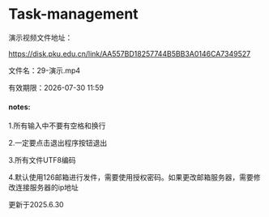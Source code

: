 # Task-management

演示视频文件地址：

https://disk.pku.edu.cn/link/AA557BD18257744B5BB3A0146CA7349527

文件名：29-演示.mp4

有效期限：2026-07-30 11:59 

#### notes:

1.所有输入中不要有空格和换行

2.一定要点击退出程序按钮退出

3.所有文件UTF8编码

4.默认使用126邮箱进行发件，需要使用授权密码。如果更改邮箱服务器，需要修改连接服务器的ip地址





更新于2025.6.30
